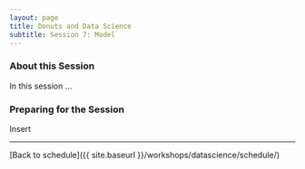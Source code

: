 ```yaml
---
layout: page
title: Donuts and Data Science
subtitle: Session 7: Model
---
```


### About this Session

In this session ...

### Preparing for the Session

Insert

* * *

[Back to schedule]({{ site.baseurl }}/workshops/datascience/schedule/)